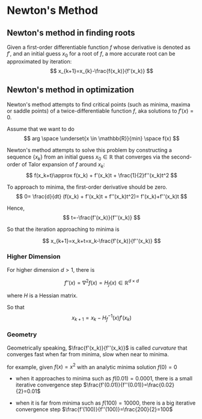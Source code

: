 # Newton's Method

## Newton's method in finding roots

Given a first-order differentiable function $f$ whose derivative is denoted as $f'$, and an initial guess $x_0$ for a root of $f$, a more accurate root can be approximated by iteration:
$$
x_{k+1}=x_{k}-\frac{f(x_k)}{f'(x_k)}
$$

## Newton's method in optimization

Newton's method attempts to find critical points (such as minima, maxima or saddle points) of a twice-differentiable function $f$, aka solutions to $f'(x)=0$.

Assume that we want to do
$$
arg \space \underset{x \in \mathbb{R}}{min} \space f(x)
$$

Newton's method attempts to solve this problem by constructing a sequence $\{x_k\}$ from an initial guess $x_0 \in \mathbb{R}$ that converges via the second-order of Talor expansion of $f$ around $x_k$:
$$
f(x_k+t)\approx f(x_k) + f'(x_k)t + \frac{1}{2}f''(x_k)t^2
$$ 

To approach to minima, the first-order derivative should be zero.
$$
0=
\frac{d}{dt} (f(x_k) + f'(x_k)t + f''(x_k)t^2)=
f'(x_k)+f''(x_k)t
$$

Hence,
$$
t=-\frac{f'(x_k)}{f''(x_k)}
$$

So that the iteration approaching to minima is

$$
x_{k+1}=x_k+t=x_k-\frac{f'(x_k)}{f''(x_k)}
$$

### Higher Dimension

For higher dimension $d > 1$, there is

$$
f''(x)=\nabla^2 f(x) = H_{f}(x) \in \mathbb{R}^{d \times d}
$$

where $H$ is a Hessian matrix.

So that
$$
x_{k+1}=x_k-H_{f}^{-1}(x) f'(x_k)
$$

### Geometry

Geometrically speaking, $\frac{f'(x_k)}{f''(x_k)}$ is called *curvature* that converges fast when far from minima, slow when near to minima.

for example, given $f(x)=x^2$ with an analytic minima solution $f(0)=0$

* when it approaches to minima such as $f(0.01)=0.0001$, there is a small iterative convergence step $\frac{f'(0.01)}{f''(0.01)}=\frac{0.02}{2}=0.01$

* when it is far from minima such as $f(100)=10000$, there is a big iterative convergence step $\frac{f'(100)}{f''(100)}=\frac{200}{2}=100$